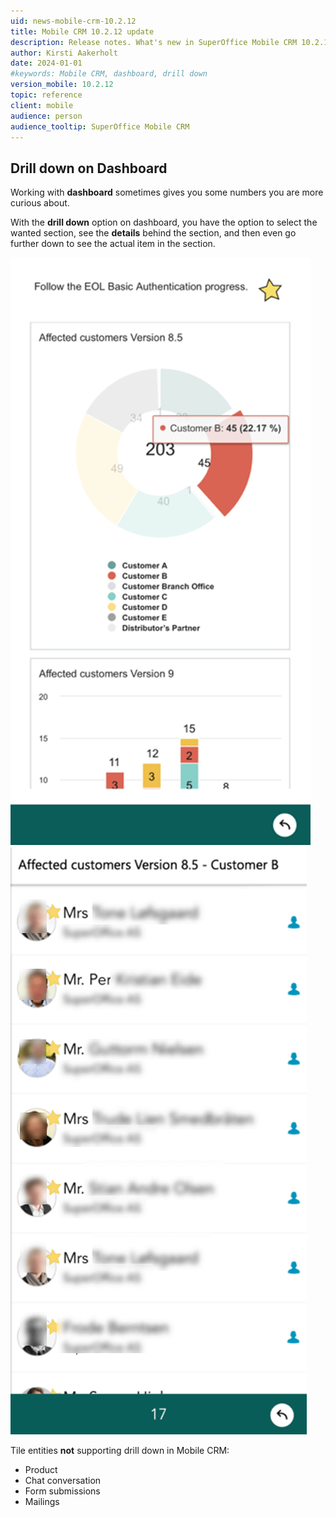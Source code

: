 ```yaml
---
uid: news-mobile-crm-10.2.12
title: Mobile CRM 10.2.12 update
description: Release notes. What's new in SuperOffice Mobile CRM 10.2.12
author: Kirsti Aakerholt
date: 2024-01-01
#keywords: Mobile CRM, dashboard, drill down
version_mobile: 10.2.12
topic: reference
client: mobile
audience: person
audience_tooltip: SuperOffice Mobile CRM
---
```


<!-- # SuperOffice Mobile CRM - 10.2.12 update -->

## Drill down on Dashboard

Working with **dashboard** sometimes gives you some numbers you are more curious about.

With the **drill down** option on dashboard, you have the option to select the wanted section, see the **details** behind the section, and then even go further down to see the actual item in the section.

![Drill down on each section in a dashboard to see the details behind -app-screen][img1]
![See the details behind a section in a dashboard -app-screen][img2]

Tile entities **not** supporting drill down in Mobile CRM:

* Product
* Chat conversation
* Form submissions
* Mailings

<!-- Referenced links-->

<!-- Referenced images -->
[img1]: media/mobile-dashboard-section.png
[img2]: media/mobile-dashboard-drilldown-details.png

